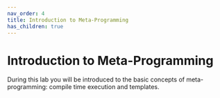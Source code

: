 ```yaml
---
nav_order: 4
title: Introduction to Meta-Programming
has_children: true
---
```

# Introduction to Meta-Programming

During this lab you will be introduced to the basic concepts of meta-programming: compile time execution and templates.

